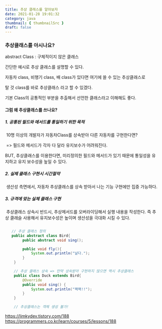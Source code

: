 ```yaml
---
title: 추상 클래스를 알아보자
date: 2021-01-28 19:01:32
category: java
thumbnail: { thumbnailSrc }
draft: false
---
```


### 추상클래스를 아시나요?

abstract Class : 구체적이지 않은 클래스

간단한 예시로 추상 클래스를 설명할 수 있다.

자동차 class, 비행기 class, 배 class가 있다면 여기에 쓸 수 있는 추상클래스로

탈 것 class를 바로 추상클래스 라고 할 수 있겠다.

기본 Class의 공통적인 부분을 추출해서 선언한 클래스라고 이해해도 좋다.

#### 그럼 왜 추상클래스를 쓰나요?

##### 1. 공통된 필드와 메서드를 통일하기 위한 목적

​ 10명 이상의 개발자가 자동차Class를 상속받아 다른 자동차를 구현한다면?

​ => 필드와 메서드가 각자 다 달라 유지보수가 어려워진다.

BUT, 추상클래스를 이용한다면, 미리정의한 필드와 메서드가 있기 때문에 통일성을 유지하고 유지 보수성을 높일 수 있다.

##### 2. 실체 클래스 구현시 시간절약

​ 생산성 측면에서, 자동차 추상클래스를 상속 받아서 나는 기능 구현에만 집중 가능하다.

##### 3. 규격에 맞는 실체 클래스 구현

​ 추상클래스 상속시 반드시, 추상메서드를 오버라이딩해서 실행 내용을 작성한다. 즉 추상 클래슬 사용해서 유지보수성은 높이며 생산성을 극대화 시킬 수 있다.

```java

   // 추상 클래스 정의
   public abstract class Bird{
        public abstract void sing();

        public void fly(){
            System.out.println("날다.");
        }
    }

    // 추상 클래스 상속 => 만약 상속받아 구현하지 않으면 역시 추상클래스
    public class Duck extends Bird{
        @Override
        public void sing() {
            System.out.println("꽥꽥!!");
        }
    }

    // 추상클래스는 객체 생성 불가!

```

https://limkydev.tistory.com/188
https://programmers.co.kr/learn/courses/5/lessons/188
